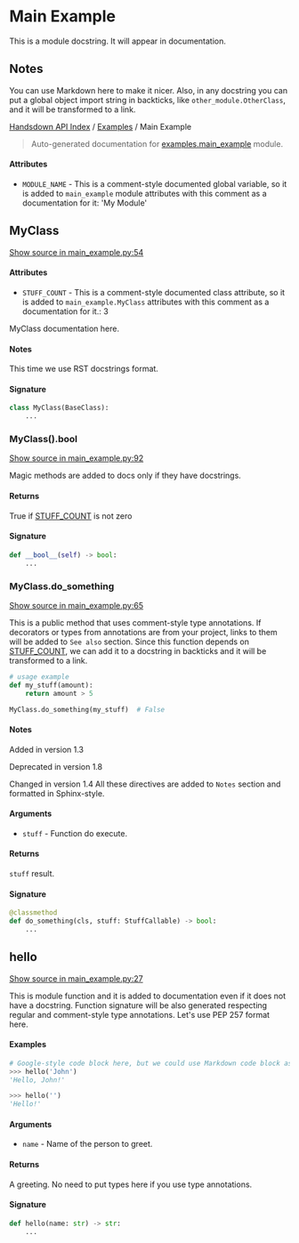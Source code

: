 # Main Example

This is a module docstring. It will appear in documentation.

## Notes

You can use Markdown here to make it nicer. Also, in any docstring you
can put a global object import string in backticks, like `other_module.OtherClass`,
and it will be transformed to a link.

[Handsdown API Index](../README.md#handsdown-api-index) / [Examples](./index.md#examples) / Main Example

> Auto-generated documentation for [examples.main_example](https://github.com/vemel/handsdown/blob/main/examples/main_example.py) module.

#### Attributes

- `MODULE_NAME` - This is a comment-style documented global variable, so it is added to
  `main_example` module attributes with this comment as a documentation for it: 'My Module'


## MyClass

[Show source in main_example.py:54](https://github.com/vemel/handsdown/blob/main/examples/main_example.py#L54)

#### Attributes

- `STUFF_COUNT` - This is a comment-style documented class attribute, so it is added to
  `main_example.MyClass` attributes with this comment as a documentation for it.: 3


MyClass documentation here.

#### Notes

This time we use RST docstrings format.

#### Signature

```python
class MyClass(BaseClass):
    ...
```

### MyClass().__bool__

[Show source in main_example.py:92](https://github.com/vemel/handsdown/blob/main/examples/main_example.py#L92)

Magic methods are added to docs only if they have docstrings.

#### Returns

True if [STUFF_COUNT](#myclass) is not zero

#### Signature

```python
def __bool__(self) -> bool:
    ...
```

### MyClass.do_something

[Show source in main_example.py:65](https://github.com/vemel/handsdown/blob/main/examples/main_example.py#L65)

This is a public method that uses comment-style type annotations. If decorators
or types from annotations are from your project, links to them will be added
to `See also` section. Since this function depends on [STUFF_COUNT](#myclass), we can add
it to a docstring in backticks and it will be transformed to a link.


```python
# usage example
def my_stuff(amount):
    return amount > 5

MyClass.do_something(my_stuff)  # False
```

#### Notes

Added in version 1.3

Deprecated in version 1.8

Changed in version 1.4
    All these directives are added to `Notes` section and formatted in Sphinx-style.

#### Arguments

- `stuff` - Function do execute.

#### Returns

`stuff` result.

#### Signature

```python
@classmethod
def do_something(cls, stuff: StuffCallable) -> bool:
    ...
```



## hello

[Show source in main_example.py:27](https://github.com/vemel/handsdown/blob/main/examples/main_example.py#L27)

This is module function and it is added to documentation even if it does
not have a docstring. Function signature will be also generated respecting
regular and comment-style type annotations. Let's use PEP 257 format here.

#### Examples

```python
# Google-style code block here, but we could use Markdown code block as well
>>> hello('John')
'Hello, John!'

>>> hello('')
'Hello!'
```

#### Arguments

- `name` - Name of the person to greet.

#### Returns

A greeting. No need to put types here if you use type annotations.

#### Signature

```python
def hello(name: str) -> str:
    ...
```
